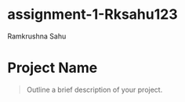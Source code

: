 # assignment-1-Rksahu123
Ramkrushna Sahu
# Project Name
> Outline a brief description of your project.
